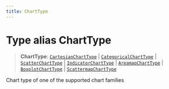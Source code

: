 ```yaml
---
title: ChartType
---
```


# Type alias ChartType

> **ChartType**: [`CartesianChartType`](type-alias.CartesianChartType.md) \| [`CategoricalChartType`](type-alias.CategoricalChartType.md) \| [`ScatterChartType`](type-alias.ScatterChartType.md) \| [`IndicatorChartType`](type-alias.IndicatorChartType.md) \| [`AreamapChartType`](../../sdk-ui/type-aliases/type-alias.AreamapChartType.md) \| [`BoxplotChartType`](type-alias.BoxplotChartType.md) \| [`ScattermapChartType`](type-alias.ScattermapChartType.md)

Chart type of one of the supported chart families
